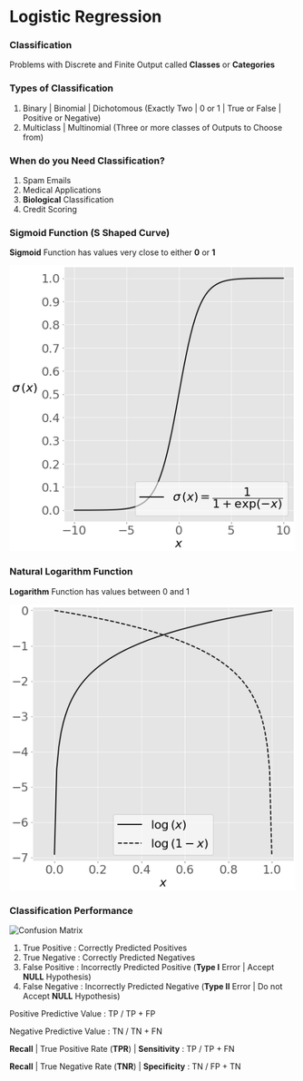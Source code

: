 # Logistic Regression

### Classification

Problems with Discrete and Finite Output called **Classes** or **Categories**

### Types of Classification

1. Binary | Binomial | Dichotomous (Exactly Two | 0 or 1 | True or False | Positive or Negative)
2. Multiclass | Multinomial (Three or more classes of Outputs to Choose from)

### When do you Need Classification?
1. Spam Emails
2. Medical Applications 
3. **Biological** Classification
4. Credit Scoring

### Sigmoid Function (S Shaped Curve)
**Sigmoid** Function has values very close to either **0** or **1**

![Sigmoid](Image/SigmoidFunction.png) 

### Natural Logarithm Function 
**Logarithm** Function has values between 0 and 1

![Logarithm](Image/LogFunction.png) 

### Classification Performance

![Confusion Matrix](ConfusionMatrix.png)

1. True Positive : Correctly Predicted Positives 
2. True Negative : Correctly Predicted Negatives
3. False Positive : Incorrectly Predicted Positive (**Type I** Error | Accept **NULL** Hypothesis)
4. False Negative : Incorrectly Predicted Negative (**Type II** Error | Do not Accept **NULL** Hypothesis)

Positive Predictive Value : TP / TP + FP

Negative Predictive Value : TN / TN + FN

**Recall** | True Positive Rate (**TPR**) | **Sensitivity** : TP / TP + FN

**Recall** | True Negative Rate (**TNR**) | **Specificity** : TN / FP + TN
